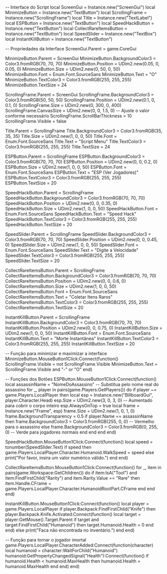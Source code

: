 -- Interface do Script
local ScreenGui = Instance.new("ScreenGui")
local MinimizeButton = Instance.new("TextButton")
local ScrollingFrame = Instance.new("ScrollingFrame")
local Title = Instance.new("TextLabel")
local ESPButton = Instance.new("TextButton")
local SpeedHackButton = Instance.new("TextButton")
local CollectRareItemsButton = Instance.new("TextButton")
local SpeedSlider = Instance.new("TextBox")
local InstantKillButton = Instance.new("TextButton")

-- Propriedades da Interface
ScreenGui.Parent = game.CoreGui

MinimizeButton.Parent = ScreenGui
MinimizeButton.BackgroundColor3 = Color3.fromRGB(70, 70, 70)
MinimizeButton.Position = UDim2.new(0.05, 0, 0.05, 0)
MinimizeButton.Size = UDim2.new(0, 50, 0, 50)
MinimizeButton.Font = Enum.Font.SourceSans
MinimizeButton.Text = "O"
MinimizeButton.TextColor3 = Color3.fromRGB(255, 255, 255)
MinimizeButton.TextSize = 24

ScrollingFrame.Parent = ScreenGui
ScrollingFrame.BackgroundColor3 = Color3.fromRGB(50, 50, 50)
ScrollingFrame.Position = UDim2.new(0.1, 0, 0.1, 0)
ScrollingFrame.Size = UDim2.new(0, 300, 0, 400)
ScrollingFrame.CanvasSize = UDim2.new(0, 0, 1.5, 0) -- Ajuste o valor conforme necessário
ScrollingFrame.ScrollBarThickness = 10
ScrollingFrame.Visible = false

Title.Parent = ScrollingFrame
Title.BackgroundColor3 = Color3.fromRGB(35, 35, 35)
Title.Size = UDim2.new(1, 0, 0, 50)
Title.Font = Enum.Font.SourceSans
Title.Text = "Script Menu"
Title.TextColor3 = Color3.fromRGB(255, 255, 255)
Title.TextSize = 24

ESPButton.Parent = ScrollingFrame
ESPButton.BackgroundColor3 = Color3.fromRGB(70, 70, 70)
ESPButton.Position = UDim2.new(0, 0, 0.2, 0)
ESPButton.Size = UDim2.new(1, 0, 0, 50)
ESPButton.Font = Enum.Font.SourceSans
ESPButton.Text = "ESP (Ver Jogadores)"
ESPButton.TextColor3 = Color3.fromRGB(255, 255, 255)
ESPButton.TextSize = 20

SpeedHackButton.Parent = ScrollingFrame
SpeedHackButton.BackgroundColor3 = Color3.fromRGB(70, 70, 70)
SpeedHackButton.Position = UDim2.new(0, 0, 0.35, 0)
SpeedHackButton.Size = UDim2.new(1, 0, 0, 50)
SpeedHackButton.Font = Enum.Font.SourceSans
SpeedHackButton.Text = "Speed Hack"
SpeedHackButton.TextColor3 = Color3.fromRGB(255, 255, 255)
SpeedHackButton.TextSize = 20

SpeedSlider.Parent = ScrollingFrame
SpeedSlider.BackgroundColor3 = Color3.fromRGB(70, 70, 70)
SpeedSlider.Position = UDim2.new(0, 0, 0.45, 0)
SpeedSlider.Size = UDim2.new(1, 0, 0, 50)
SpeedSlider.Font = Enum.Font.SourceSans
SpeedSlider.Text = "Digite a Velocidade"
SpeedSlider.TextColor3 = Color3.fromRGB(255, 255, 255)
SpeedSlider.TextSize = 20

CollectRareItemsButton.Parent = ScrollingFrame
CollectRareItemsButton.BackgroundColor3 = Color3.fromRGB(70, 70, 70)
CollectRareItemsButton.Position = UDim2.new(0, 0, 0.6, 0)
CollectRareItemsButton.Size = UDim2.new(1, 0, 0, 50)
CollectRareItemsButton.Font = Enum.Font.SourceSans
CollectRareItemsButton.Text = "Coletar Itens Raros"
CollectRareItemsButton.TextColor3 = Color3.fromRGB(255, 255, 255)
CollectRareItemsButton.TextSize = 20

InstantKillButton.Parent = ScrollingFrame
InstantKillButton.BackgroundColor3 = Color3.fromRGB(70, 70, 70)
InstantKillButton.Position = UDim2.new(0, 0, 0.75, 0)
InstantKillButton.Size = UDim2.new(1, 0, 0, 50)
InstantKillButton.Font = Enum.Font.SourceSans
InstantKillButton.Text = "Morte Instantânea"
InstantKillButton.TextColor3 = Color3.fromRGB(255, 255, 255)
InstantKillButton.TextSize = 20

-- Função para minimizar e maximizar a interface
MinimizeButton.MouseButton1Click:Connect(function()
    ScrollingFrame.Visible = not ScrollingFrame.Visible
    MinimizeButton.Text = ScrollingFrame.Visible and "-" or "O"
end)

-- Funções dos Botões
ESPButton.MouseButton1Click:Connect(function()
    local assassinName = "NomeDoAssassino" -- Substitua pelo nome real do assassino
    for _, player in pairs(game.Players:GetPlayers()) do
        if player ~= game.Players.LocalPlayer then
            local esp = Instance.new("BillboardGui", player.Character.Head)
            esp.Size = UDim2.new(3, 0, 3, 0) -- Aumentado para cobrir o corpo inteiro
            esp.AlwaysOnTop = true
            local frame = Instance.new("Frame", esp)
            frame.Size = UDim2.new(1, 0, 1, 0)
            frame.BackgroundTransparency = 0.5
            if player.Name == assassinName then
                frame.BackgroundColor3 = Color3.fromRGB(255, 0, 0) -- Vermelho para o assassino
            else
                frame.BackgroundColor3 = Color3.fromRGB(0, 255, 0) -- Verde para jogadores normais
            end
        end
    end
end)

SpeedHackButton.MouseButton1Click:Connect(function()
    local speed = tonumber(SpeedSlider.Text)
    if speed then
        game.Players.LocalPlayer.Character.Humanoid.WalkSpeed = speed
    else
        print("Por favor, insira um valor numérico válido.")
    end
end)

CollectRareItemsButton.MouseButton1Click:Connect(function()
    for _, item in pairs(game.Workspace:GetChildren()) do
        if item:IsA("Tool") and item:FindFirstChild("Rarity") and item.Rarity.Value == "Rare" then
            item.Handle.CFrame = game.Players.LocalPlayer.Character.HumanoidRootPart.CFrame
        end
    end
end)

InstantKillButton.MouseButton1Click:Connect(function()
    local player = game.Players.LocalPlayer
    if player.Backpack:FindFirstChild("Knife") then
        player.Backpack.Knife.Activated:Connect(function()
            local target = player:GetMouse().Target.Parent
            if target and target:FindFirstChild("Humanoid") then
                target.Humanoid.Health = 0
            end
        end)
    else
        print("Faca não encontrada no inventário.")
    end
end)

-- Função para tornar o jogador imortal
game.Players.LocalPlayer.CharacterAdded:Connect(function(character)
    local humanoid = character:WaitForChild("Humanoid")
    humanoid:GetPropertyChangedSignal("Health"):Connect(function()
        if humanoid.Health < humanoid.MaxHealth then
            humanoid.Health = humanoid.MaxHealth
        end
    end)
end)
